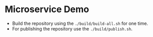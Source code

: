 # Microservice Demo
- Build the repository using the `./build/build-all.sh` for one time.
- For publishing the repository use the `./build/publish.sh`.
